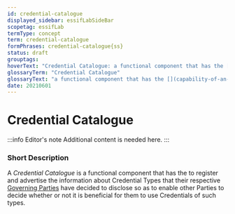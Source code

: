 ```yaml
---
id: credential-catalogue
displayed_sidebar: essifLabSideBar
scopetag: essifLab
termType: concept
term: credential-catalogue
formPhrases: credential-catalogue{ss}
status: draft
grouptags:
hoverText: "Credential Catalogue: a functional component that has the [](capability-of-an-actor@) to register and advertise the information about Credential Types that their respective Governing Parties have decided to disclose so as to enable other Parties to decide whether or not it is beneficial for them to use Credentials of such types."
glossaryTerm: "Credential Catalogue"
glossaryText: "a functional component that has the [](capability-of-an-actor@) to register and advertise the information about [credential types](credential-type@) that their respective [governing parties](governance@) have decided to disclose so as to enable other [parties](@) to decide whether or not it is beneficial for them to use [credential](@) of such types."
date: 20210601
---
```


# Credential Catalogue

:::info Editor's note
Additional content is needed here.
:::

### Short Description

A *Credential Catalogue* is a functional component that has the [](capability-of-an-actor@) to register and advertise the information about Credential Types that their respective [Governing Parties](governance@) have decided to disclose so as to enable other Parties to decide whether or not it is beneficial for them to use Credentials of such types.